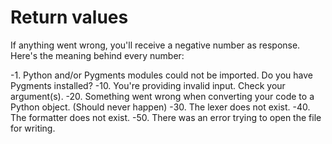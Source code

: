# Return values

If anything went wrong, you'll receive a negative number as response. Here's the meaning behind every number:

-1. Python and/or Pygments modules could not be imported. Do you have Pygments installed?
-10. You're providing invalid input. Check your argument(s).
-20. Something went wrong when converting your code to a Python object. (Should never happen)
-30. The lexer does not exist.
-40. The formatter does not exist.
-50. There was an error trying to open the file for writing.

